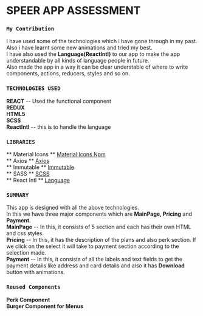 # SPEER APP ASSESSMENT

### `My Contribution`
I have used some of the technologies which i have gone through in my past.\
Also i have learnt some new animations and tried my best.\
I have also used the **Language(ReactIntl)** to our app to make the app understandable by all kinds of language people in future.\
Also made the app in a way it can be clear understable of where to write components, actions, reducers, styles and so on.

### `TECHNOLOGIES USED`
**REACT** -- Used the functional component \
**REDUX** \
**HTML5** \
**SCSS** \
**ReactIntl** -- this is to handle the language

### `LIBRARIES`
** Material Icons ** [Material Icons Npm](https://www.npmjs.com/package/@material-ui/icons)\
** Axios ** [Axios](https://www.npmjs.com/package/axios)\
** Immutable ** [Immutable](https://www.npmjs.com/package/immutable)\
** SASS ** [SCSS](https://www.npmjs.com/package/node-sass)\
** React Intl ** [Language](https://www.npmjs.com/package/react-intl)

### `SUMMARY`
This app is designed with all the above technologies.\
In this we have three major components which are **MainPage, Pricing** and **Payment**.\
**MainPage** -- In this, it consists of 5 section and each has their own HTML and css styles.\
**Pricing** -- In this, it has the description of the plans and also perk section. If we click on the select it will take to payment section according to the selection made.\
**Payment** -- In this, it consists of all the labels and text fields to get the payment details like address and card details and also it has **Download** button with animations.

### `Reused Components`
**Perk Component**\
**Burger Component for Menus**


